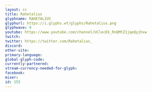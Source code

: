```yaml
---
layout: cc
title: Rahetalius
glyphname: RAHETALIUS
glyphurl: https://i.glyphs.wf/glyphs/Rahetalius.png
glyphwave: 9
youtube: https://www.youtube.com/channel/UClecEk_RnQMtZ1jqeQyjhxw
twitch: 
twitter: https://twitter.com/Rahetalius_
discord: 
other-site: 
primary-language: 
global-glyph-code: 
currently-partnered: 
stream-currency-needed-for-glyph: 
facebook: 
mixer: 
id: 155
---
```


